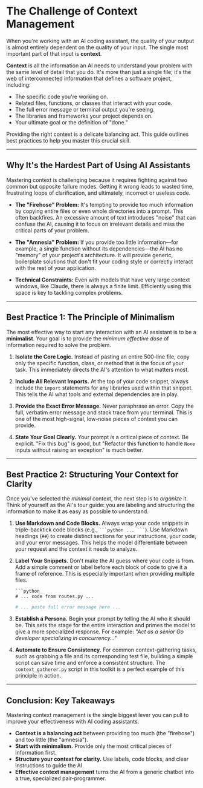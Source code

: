 # The Challenge of Context Management

When you're working with an AI coding assistant, the quality of your output is almost entirely dependent on the quality of your input. The single most important part of that input is **context**.

**Context** is all the information an AI needs to understand your problem with the same level of detail that you do. It's more than just a single file; it's the web of interconnected information that defines a software project, including:

* The specific code you're working on.
* Related files, functions, or classes that interact with your code.
* The full error message or terminal output you're seeing.
* The libraries and frameworks your project depends on.
* Your ultimate goal or the definition of "done."

Providing the right context is a delicate balancing act. This guide outlines best practices to help you master this crucial skill.

---

## Why It's the Hardest Part of Using AI Assistants

Mastering context is challenging because it requires fighting against two common but opposite failure modes. Getting it wrong leads to wasted time, frustrating loops of clarification, and ultimately, incorrect or useless code.

* **The "Firehose" Problem:** It's tempting to provide too much information by copying entire files or even whole directories into a prompt. This often backfires. An excessive amount of text introduces "noise" that can confuse the AI, causing it to focus on irrelevant details and miss the critical parts of your problem.

* **The "Amnesia" Problem:** If you provide too little information—for example, a single function without its dependencies—the AI has no "memory" of your project's architecture. It will provide generic, boilerplate solutions that don't fit your coding style or correctly interact with the rest of your application.

* **Technical Constraints:** Even with models that have very large context windows, like Claude, there is always a finite limit. Efficiently using this space is key to tackling complex problems.

---

## Best Practice 1: The Principle of Minimalism

The most effective way to start any interaction with an AI assistant is to be a **minimalist**. Your goal is to provide the *minimum effective dose* of information required to solve the problem.

1.  **Isolate the Core Logic.** Instead of pasting an entire 500-line file, copy only the specific function, class, or method that is the focus of your task. This immediately directs the AI's attention to what matters most.

2.  **Include All Relevant Imports.** At the top of your code snippet, always include the `import` statements for any libraries used within that snippet. This tells the AI what tools and external dependencies are in play.

3.  **Provide the Exact Error Message.** Never paraphrase an error. Copy the full, verbatim error message and stack trace from your terminal. This is one of the most high-signal, low-noise pieces of context you can provide.

4.  **State Your Goal Clearly.** Your prompt *is* a critical piece of context. Be explicit. "Fix this bug" is good, but "Refactor this function to handle `None` inputs without raising an exception" is much better.

---

## Best Practice 2: Structuring Your Context for Clarity

Once you've selected the *minimal* context, the next step is to *organize* it. Think of yourself as the AI's tour guide: you are labeling and structuring the information to make it as easy as possible to understand.

1.  **Use Markdown and Code Blocks.** Always wrap your code snippets in triple-backtick code blocks (e.g., ` ```python ... ``` `). Use Markdown headings (`##`) to create distinct sections for your instructions, your code, and your error messages. This helps the model differentiate between your request and the context it needs to analyze.

2.  **Label Your Snippets.** Don't make the AI guess where your code is from. Add a simple comment or label before each block of code to give it a frame of reference. This is especially important when providing multiple files.

    ```
    ```python
    # ... code from routes.py ...
    ```

    ```bash
    # ... paste full error message here ...
    ```

3.  **Establish a Persona.** Begin your prompt by telling the AI who it should be. This sets the stage for the entire interaction and primes the model to give a more specialized response. For example: *"Act as a senior Go developer specializing in concurrency..."*

4.  **Automate to Ensure Consistency.** For common context-gathering tasks, such as grabbing a file and its corresponding test file, building a simple script can save time and enforce a consistent structure. The `context_gatherer.py` script in this toolkit is a perfect example of this principle in action.

---

## Conclusion: Key Takeaways

Mastering context management is the single biggest lever you can pull to improve your effectiveness with AI coding assistants.

* **Context is a balancing act** between providing too much (the "firehose") and too little (the "amnesia").
* **Start with minimalism.** Provide only the most critical pieces of information first.
* **Structure your context for clarity.** Use labels, code blocks, and clear instructions to guide the AI.
* **Effective context management** turns the AI from a generic chatbot into a true, specialized pair-programmer.
